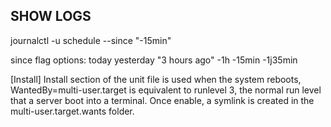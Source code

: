 

SHOW LOGS
----------

journalctl -u schedule --since "-15min"

since flag options:
today
yesterday
"3 hours ago"
-1h
-15min
-1j35min

[Install] 
Install section of the unit file is used when the system reboots, WantedBy=multi-user.target is equivalent to runlevel 3, the normal run level that a server boot into a terminal.
Once enable, a symlink is created in the multi-user.target.wants folder.